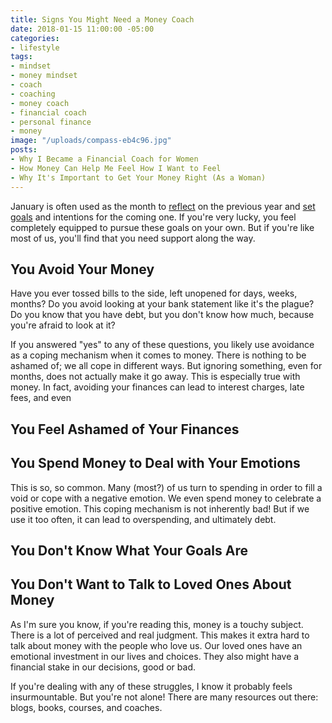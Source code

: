 ```yaml
---
title: Signs You Might Need a Money Coach
date: 2018-01-15 11:00:00 -05:00
categories:
- lifestyle
tags:
- mindset
- money mindset
- coach
- coaching
- money coach
- financial coach
- personal finance
- money
image: "/uploads/compass-eb4c96.jpg"
posts:
- Why I Became a Financial Coach for Women
- How Money Can Help Me Feel How I Want to Feel
- Why It's Important to Get Your Money Right (As a Woman)
---
```


January is often used as the month to [reflect](https://www.maggiegermano.com/blog/reflecting-on-2017/) on the previous year and [set goals](https://www.maggiegermano.com/blog/easy-financial-goals-for-2018/) and intentions for the coming one. If you're very lucky, you feel completely equipped to pursue these goals on your own. But if you're like most of us, you'll find that you need support along the way. 

## You Avoid Your Money

Have you ever tossed bills to the side, left unopened for days, weeks, months? Do you avoid looking at your bank statement like it's the plague? Do you know that you have debt, but you don't know how much, because you're afraid to look at it? 

If you answered "yes" to any of these questions, you likely use avoidance as a coping mechanism when it comes to money. There is nothing to be ashamed of; we all cope in different ways. But ignoring something, even for months, does not actually make it go away. This is especially true with money. In fact, avoiding your finances can lead to interest charges, late fees, and even 

## You Feel Ashamed of Your Finances

## You Spend Money to Deal with Your Emotions

This is so, so common. Many (most?) of us turn to spending in order to fill a void or cope with a negative emotion. We even spend money to celebrate a positive emotion. This coping mechanism is not inherently bad! But if we use it too often, it can lead to overspending, and ultimately debt.

## You Don't Know What Your Goals Are

## You Don't Want to Talk to Loved Ones About Money

As I'm sure you know, if you're reading this, money is a touchy subject. There is a lot of perceived and real judgment. This makes it extra hard to talk about money with the people who love us. Our loved ones have an emotional investment in our lives and choices. They also might have a financial stake in our decisions, good or bad.

If you're dealing with any of these struggles, I know it probably feels insurmountable. But you're not alone! There are many resources out there: blogs, books, courses, and coaches. 